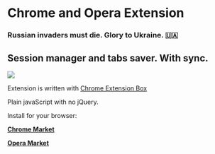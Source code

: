 Chrome and Opera Extension
==========================

### Russian invaders must die. Glory to Ukraine. 🇺🇦

Session manager and tabs saver. With sync.
------------------------------------------

![](https://raw.githubusercontent.com/onikienko/TabHamster/master/img/ext_icons/128.png)

Extension is written with [Chrome Extension Box](https://github.com/onikienko/chrome-extensions-box)

Plain javaScript with no jQuery.    

Install for your browser:

**[Chrome Market](https://chrome.google.com/webstore/detail/tabhamster/mkfjjmjmnplabnplceaekkjcmdddokee)**

**[Opera Market](https://addons.opera.com/ru/extensions/details/tabhamster/?display=ru)**
